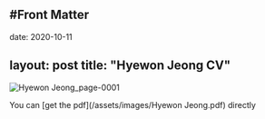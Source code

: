 #Front Matter
---
date: 2020-10-11

layout: post
title: "Hyewon Jeong CV"
---

![Hyewon Jeong_page-0001](https://user-images.githubusercontent.com/33544276/95682262-4cfb7700-0c1f-11eb-82ea-121fe03ca215.jpg)

You can [get the pdf](/assets/images/Hyewon Jeong.pdf) directly


